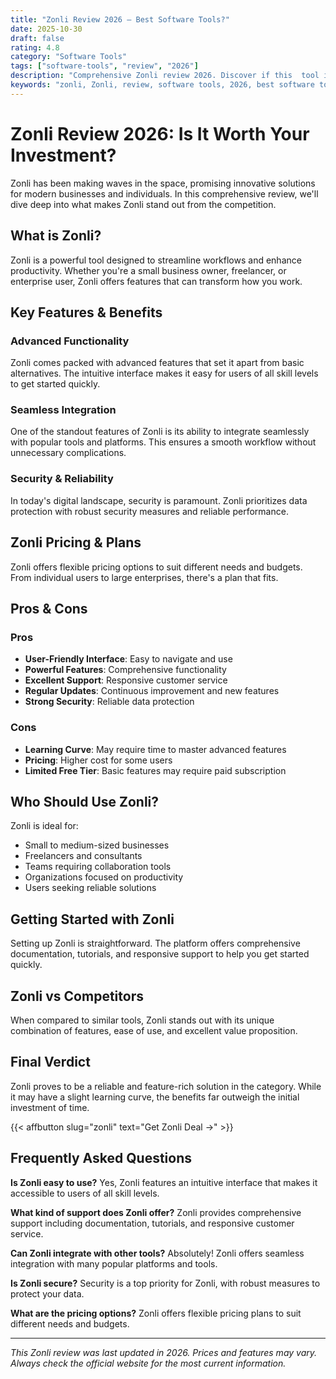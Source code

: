 ```yaml
---
title: "Zonli Review 2026 – Best Software Tools?"
date: 2025-10-30
draft: false
rating: 4.8
category: "Software Tools"
tags: ["software-tools", "review", "2026"]
description: "Comprehensive Zonli review 2026. Discover if this  tool is the best choice for your needs."
keywords: "zonli, Zonli, review, software tools, 2026, best software tools"
---
```


# Zonli Review 2026: Is It Worth Your Investment?

Zonli has been making waves in the  space, promising innovative solutions for modern businesses and individuals. In this comprehensive review, we'll dive deep into what makes Zonli stand out from the competition.

## What is Zonli?

Zonli is a powerful  tool designed to streamline workflows and enhance productivity. Whether you're a small business owner, freelancer, or enterprise user, Zonli offers features that can transform how you work.

## Key Features & Benefits

### Advanced Functionality
Zonli comes packed with advanced features that set it apart from basic alternatives. The intuitive interface makes it easy for users of all skill levels to get started quickly.

### Seamless Integration
One of the standout features of Zonli is its ability to integrate seamlessly with popular tools and platforms. This ensures a smooth workflow without unnecessary complications.

### Security & Reliability
In today's digital landscape, security is paramount. Zonli prioritizes data protection with robust security measures and reliable performance.

## Zonli Pricing & Plans

Zonli offers flexible pricing options to suit different needs and budgets. From individual users to large enterprises, there's a plan that fits.

## Pros & Cons

### Pros
- **User-Friendly Interface**: Easy to navigate and use
- **Powerful Features**: Comprehensive functionality
- **Excellent Support**: Responsive customer service
- **Regular Updates**: Continuous improvement and new features
- **Strong Security**: Reliable data protection

### Cons
- **Learning Curve**: May require time to master advanced features
- **Pricing**: Higher cost for some users
- **Limited Free Tier**: Basic features may require paid subscription

## Who Should Use Zonli?

Zonli is ideal for:
- Small to medium-sized businesses
- Freelancers and consultants
- Teams requiring collaboration tools
- Organizations focused on productivity
- Users seeking reliable  solutions

## Getting Started with Zonli

Setting up Zonli is straightforward. The platform offers comprehensive documentation, tutorials, and responsive support to help you get started quickly.

## Zonli vs Competitors

When compared to similar tools, Zonli stands out with its unique combination of features, ease of use, and excellent value proposition.

## Final Verdict

Zonli proves to be a reliable and feature-rich solution in the  category. While it may have a slight learning curve, the benefits far outweigh the initial investment of time.

{{< affbutton slug="zonli" text="Get Zonli Deal →" >}}

## Frequently Asked Questions

**Is Zonli easy to use?**
Yes, Zonli features an intuitive interface that makes it accessible to users of all skill levels.

**What kind of support does Zonli offer?**
Zonli provides comprehensive support including documentation, tutorials, and responsive customer service.

**Can Zonli integrate with other tools?**
Absolutely! Zonli offers seamless integration with many popular platforms and tools.

**Is Zonli secure?**
Security is a top priority for Zonli, with robust measures to protect your data.

**What are the pricing options?**
Zonli offers flexible pricing plans to suit different needs and budgets.

---

*This Zonli review was last updated in 2026. Prices and features may vary. Always check the official website for the most current information.*
